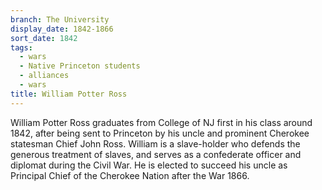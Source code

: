 ```yaml
---
branch: The University
display_date: 1842-1866
sort_date: 1842
tags:
  - wars
  - Native Princeton students
  - alliances
  - wars
title: William Potter Ross
---
```


William Potter Ross graduates from College of NJ first in his class around 1842, after being sent to Princeton by his uncle and prominent Cherokee statesman Chief John Ross. William is a slave-holder who defends the generous treatment of slaves, and serves as a confederate officer and diplomat during the Civil War. He is elected to succeed his uncle as Principal Chief of the Cherokee Nation after the War 1866.
